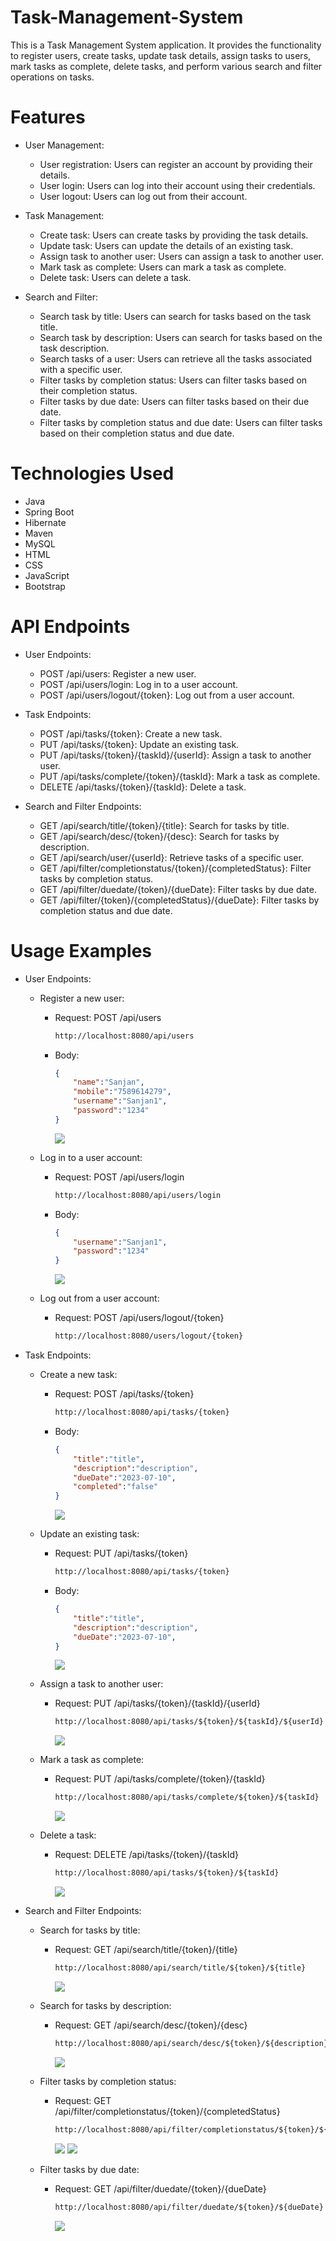 # Task-Management-System

This is a Task Management System application. It provides the functionality to register users, create tasks, update task details, assign tasks to users, mark tasks as complete, delete tasks, and perform various search and filter operations on tasks.

# Features
  - User Management:

    - User registration: Users can register an account by providing their details.
    - User login: Users can log into their account using their credentials.
    - User logout: Users can log out from their account.

  - Task Management:

    - Create task: Users can create tasks by providing the task details.
    - Update task: Users can update the details of an existing task.
    - Assign task to another user: Users can assign a task to another user.
    - Mark task as complete: Users can mark a task as complete.
    - Delete task: Users can delete a task.

  - Search and Filter:

    - Search task by title: Users can search for tasks based on the task title.
    - Search task by description: Users can search for tasks based on the task description.
    - Search tasks of a user: Users can retrieve all the tasks associated with a specific user.
    - Filter tasks by completion status: Users can filter tasks based on their completion status.
    - Filter tasks by due date: Users can filter tasks based on their due date.
    - Filter tasks by completion status and due date: Users can filter tasks based on their completion status and due date.


# Technologies Used
  - Java
  - Spring Boot
  - Hibernate
  - Maven
  - MySQL
  - HTML
  - CSS
  - JavaScript
  - Bootstrap

# API Endpoints

  - User Endpoints:

    - POST /api/users: Register a new user.
    - POST /api/users/login: Log in to a user account.
    - POST /api/users/logout/{token}: Log out from a user account.

  - Task Endpoints:

    - POST /api/tasks/{token}: Create a new task.
    - PUT /api/tasks/{token}: Update an existing task.
    - PUT /api/tasks/{token}/{taskId}/{userId}: Assign a task to another user.
    - PUT /api/tasks/complete/{token}/{taskId}: Mark a task as complete.
    - DELETE /api/tasks/{token}/{taskId}: Delete a task.

  - Search and Filter Endpoints:

    - GET /api/search/title/{token}/{title}: Search for tasks by title.
    - GET /api/search/desc/{token}/{desc}: Search for tasks by description.
    - GET /api/search/user/{userId}: Retrieve tasks of a specific user.
    - GET /api/filter/completionstatus/{token}/{completedStatus}: Filter tasks by completion status.
    - GET /api/filter/duedate/{token}/{dueDate}: Filter tasks by due date.
    - GET /api/filter/{token}/{completedStatus}/{dueDate}: Filter tasks by completion status and due date.

# Usage Examples

  - User Endpoints:

    - Register a new user:
      - Request: POST /api/users
        ```html
        http://localhost:8080/api/users
        ```
      - Body:
        ```json
        {
            "name":"Sanjan",
            "mobile":"7589614279",
            "username":"Sanjan1",
            "password":"1234"
        }
        ```


        <img src="https://github.com/sanjanyadav420/Task-Management-System-/blob/main/photos/register.png"/>
        
        
    -  Log in to a user account:
      

        - Request: POST /api/users/login
          ```html
          http://localhost:8080/api/users/login
          ```
        - Body:
          ```json
          {
              "username":"Sanjan1",
              "password":"1234"
          }
          ```

          <img src="https://github.com/sanjanyadav420/Task-Management-System-/blob/main/photos/login.png"/>
          
    -  Log out from a user account:
        - Request: POST /api/users/logout/{token}
          ```html
          http://localhost:8080/users/logout/{token}
          ```
     
          
      
  - Task Endpoints:

    - Create a new task:
        - Request: POST /api/tasks/{token}
          ```html
          http://localhost:8080/api/tasks/{token}
          ```
        - Body:
          ```json
          {
              "title":"title",
              "description":"description",
              "dueDate":"2023-07-10",
              "completed":"false"
          }
          ```

          <img src="https://github.com/sanjanyadav420/Task-Management-System-/blob/main/photos/assign.png"/>
          
    - Update an existing task:
        - Request: PUT /api/tasks/{token}
          ```html
          http://localhost:8080/api/tasks/{token}
          ```
        - Body:
          ```json
          {
              "title":"title",
              "description":"description",
              "dueDate":"2023-07-10",
          }
          ```

          <img src="https://github.com/sanjanyadav420/Task-Management-System-/blob/main/photos/assign.png"/>

          
    - Assign a task to another user:
        - Request: PUT /api/tasks/{token}/{taskId}/{userId}
          ```html
          http://localhost:8080/api/tasks/${token}/${taskId}/${userId}
          ```

          <img src="https://github.com/sanjanyadav420/Task-Management-System-/blob/main/photos/assign.png"/>

          
    - Mark a task as complete:
        - Request: PUT /api/tasks/complete/{token}/{taskId}
          ```html
          http://localhost:8080/api/tasks/complete/${token}/${taskId}
          ```

          <img src="https://github.com/sanjanyadav420/Task-Management-System-/blob/main/photos/markcomp.png"/>

          
    - Delete a task:
        - Request: DELETE /api/tasks/{token}/{taskId}
          ```html
          http://localhost:8080/api/tasks/${token}/${taskId}
          ```

          <img src="https://github.com/sanjanyadav420/Task-Management-System-/blob/main/photos/delete.png"/>
          

  - Search and Filter Endpoints:

    - Search for tasks by title:
      - Request: GET /api/search/title/{token}/{title}
          ```html
          http://localhost:8080/api/search/title/${token}/${title}
          ```

          <img src="https://github.com/sanjanyadav420/Task-Management-System-/blob/main/photos/assign.png"/>

          
    - Search for tasks by description:
      - Request: GET /api/search/desc/{token}/{desc}
          ```html
          http://localhost:8080/api/search/desc/${token}/${description}
          ```

          <img src="https://github.com/sanjanyadav420/Task-Management-System-/blob/main/photos/searchdesc.png"/>


    - Filter tasks by completion status:
      - Request: GET /api/filter/completionstatus/{token}/{completedStatus}
          ```html
          http://localhost:8080/api/filter/completionstatus/${token}/${completedStatus}
          ```

          <img src="https://github.com/sanjanyadav420/Task-Management-System-/blob/main/photos/comp1.png"/>
          <img src="https://github.com/sanjanyadav420/Task-Management-System-/blob/main/photos/comp2.png"/>


    - Filter tasks by due date:
      - Request: GET /api/filter/duedate/{token}/{dueDate}
          ```html
          http://localhost:8080/api/filter/duedate/${token}/${dueDate}
          ```

          <img src="https://github.com/sanjanyadav420/Task-Management-System-/blob/main/photos/assign.png"/>
